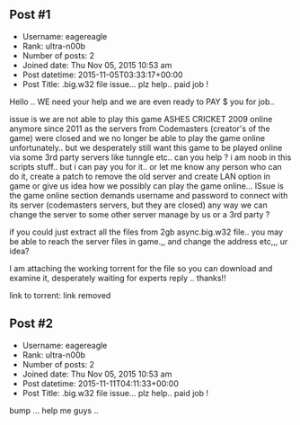 ## Post #1
- Username: eagereagle
- Rank: ultra-n00b
- Number of posts: 2
- Joined date: Thu Nov 05, 2015 10:53 am
- Post datetime: 2015-11-05T03:33:17+00:00
- Post Title: .big.w32 file issue... plz help.. paid job !

Hello ..   WE need your help and we are even ready to PAY $ you for job..

issue is we are not able to play this game ASHES CRICKET 2009 online anymore since 2011 as the servers from Codemasters (creator's of the game) were closed and we no longer be able to play the game online unfortunately.. but we desperately still want this game to be played online via some 3rd party servers like tunngle etc.. can you help ? i am noob in this scripts stuff.. but i can pay you for it.. or let me know any person who can do it, create a patch to remove the old server and create LAN option in game or give us idea how we possibly can play the game online... 
ISsue is the game online section demands username and password to connect with its server (codemasters servers, but they are closed) any way we can change the server to some other server manage by us or a 3rd party ?

if you could just extract all the files from 2gb async.big.w32 file.. you may be able to reach the server files in game.,, and change the address etc,,, ur idea?


[](http://postimg.org/image/gafzvmau7/)
[](http://postimg.org/image/j397fnb6n/)

I am attaching the working torrent for the file so you can download and examine it, desperately waiting for experts reply   .. thanks!!

link to torrent: link removed
## Post #2
- Username: eagereagle
- Rank: ultra-n00b
- Number of posts: 2
- Joined date: Thu Nov 05, 2015 10:53 am
- Post datetime: 2015-11-11T04:11:33+00:00
- Post Title: .big.w32 file issue... plz help.. paid job !

bump ... help me guys ..
